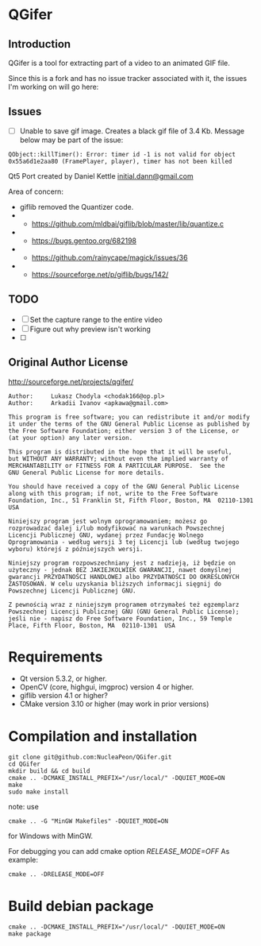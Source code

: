 QGifer
======

## Introduction

QGifer is a tool for extracting part of a video to an animated GIF file.

Since this is a fork and has no issue tracker associated with it, the issues I'm working on will go here:

## Issues

* [ ] Unable to save gif image. Creates a black gif file of 3.4 Kb. Message below may be part of the issue:
```
QObject::killTimer(): Error: timer id -1 is not valid for object 0x55a6d1e2aa80 (FramePlayer, player), timer has not been killed
```

Qt5 Port created by Daniel Kettle <initial.dann@gmail.com>

Area of concern:

* giflib removed the Quantizer code. 
* - https://github.com/mldbai/giflib/blob/master/lib/quantize.c
* - https://bugs.gentoo.org/682198
* - https://github.com/rainycape/magick/issues/36
* - https://sourceforge.net/p/giflib/bugs/142/

## TODO

* [ ] Set the capture range to the entire video
* [ ] Figure out why preview isn't working
* [ ] 

## Original Author License

http://sourceforge.net/projects/qgifer/


    Author:  	Lukasz Chodyla <chodak166@op.pl>
    Author:		Arkadii Ivanov <apkawa@gmail.com>

    This program is free software; you can redistribute it and/or modify
    it under the terms of the GNU General Public License as published by
    the Free Software Foundation; either version 3 of the License, or
    (at your option) any later version.

    This program is distributed in the hope that it will be useful,
    but WITHOUT ANY WARRANTY; without even the implied warranty of
    MERCHANTABILITY or FITNESS FOR A PARTICULAR PURPOSE.  See the
    GNU General Public License for more details.

    You should have received a copy of the GNU General Public License
    along with this program; if not, write to the Free Software
    Foundation, Inc., 51 Franklin St, Fifth Floor, Boston, MA  02110-1301  USA

    Niniejszy program jest wolnym oprogramowaniem; możesz go
    rozprowadzać dalej i/lub modyfikować na warunkach Powszechnej
    Licencji Publicznej GNU, wydanej przez Fundację Wolnego
    Oprogramowania - według wersji 3 tej Licencji lub (według twojego
    wyboru) którejś z późniejszych wersji.

    Niniejszy program rozpowszechniany jest z nadzieją, iż będzie on
    użyteczny - jednak BEZ JAKIEJKOLWIEK GWARANCJI, nawet domyślnej
    gwarancji PRZYDATNOŚCI HANDLOWEJ albo PRZYDATNOŚCI DO OKREŚLONYCH
    ZASTOSOWAŃ. W celu uzyskania bliższych informacji sięgnij do
    Powszechnej Licencji Publicznej GNU.

    Z pewnością wraz z niniejszym programem otrzymałeś też egzemplarz
    Powszechnej Licencji Publicznej GNU (GNU General Public License);
    jeśli nie - napisz do Free Software Foundation, Inc., 59 Temple
    Place, Fifth Floor, Boston, MA  02110-1301  USA


Requirements
============

 * Qt version 5.3.2, or higher.
 * OpenCV (core, highgui, imgproc) version 4 or higher.
 * giflib version 4.1 or higher?
 * CMake version 3.10 or higher (may work in prior versions)


Compilation and installation
============

    git clone git@github.com:NucleaPeon/QGifer.git
    cd QGifer
    mkdir build && cd build
    cmake .. -DCMAKE_INSTALL_PREFIX="/usr/local/" -DQUIET_MODE=ON
    make
    sudo make install
    

note: use

    cmake .. -G "MinGW Makefiles" -DQUIET_MODE=ON

for Windows with MinGW.

For debugging you can add cmake option *RELEASE_MODE=OFF* 
As example:
    
    cmake .. -DRELEASE_MODE=OFF


Build debian package
=============

    cmake .. -DCMAKE_INSTALL_PREFIX="/usr/local/" -DQUIET_MODE=ON
    make package
    
